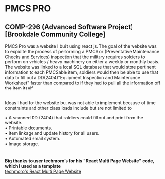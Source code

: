 # PMCS PRO

## COMP-296 (Advanced Software Project) [Brookdale Community College]

PMCS Pro was a website I built using react js. The goal of the website was to expidite the process
of performing a PMCS or (Preventative Maintenance Checks and Services) inspection that the military requires
soldiers to perform on vehicles / heavy machinery on either a weekly or monthly basis. The website
was linked to a local SQL database that would store pertinent information to each PMCSable item,
soldiers would then be able to use that data to fill out a DD(2404)"Equipment Inspection and Maintenance
Worksheet" faster than compared to if they had to pull all the information off the item itself. <br>
<br>

Ideas I had for the website but was not able to implement because of time constraints and other 
class loads include but are not limited to. <br>

• A scanned DD (2404) that soldiers could fill out and print from the website. <br>
• Printable documents.<br>
• Item linkage and update history for all users. <br>
• Automated email system. <br>
• Image storage. <br>

#
**Big thanks to user techmoro's  for his "React Multi Page Website" code, which I used as a template** <br>
[techmoro's React Multi Page Website](https://github.com/techomoro/ReactMultiPageWebsite) <br>
